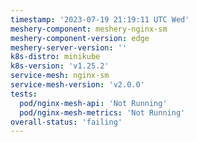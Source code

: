 ```yaml
---
timestamp: '2023-07-19 21:19:11 UTC Wed'
meshery-component: meshery-nginx-sm
meshery-component-version: edge
meshery-server-version: ''
k8s-distro: minikube
k8s-version: 'v1.25.2'
service-mesh: nginx-sm
service-mesh-version: 'v2.0.0'
tests:
  pod/nginx-mesh-api: 'Not Running'
  pod/nginx-mesh-metrics: 'Not Running'
overall-status: 'failing'
---
```

